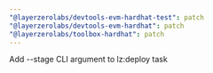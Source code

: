 ```yaml
---
"@layerzerolabs/devtools-evm-hardhat-test": patch
"@layerzerolabs/devtools-evm-hardhat": patch
"@layerzerolabs/toolbox-hardhat": patch
---
```


Add --stage CLI argument to lz:deploy task
